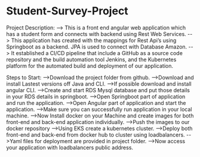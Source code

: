 # Student-Survey-Project
Project Description:
--> This is a front end angular web application which has a student form and connects with backend using Rest Web Services. 
--> This application has created with the mappings for Rest Api’s using Springboot as a backend. JPA is used to connect with Database Amazon.
--> It established a CI/CD pipeline that include a GitHub as a source code repository and the build automation tool Jenkins, and the Kubernetes platform for the automated build and deployment of our application.


Steps to Start:
-->Download the project folder from github.
-->Download and install Lastest versions off Java and CLI.
-->If possible download and install angular CLI.
-->Create and start RDS Mysql database and put those details in your RDS details in springboot. 
-->Open Springboot part of application and run the application.
-->Open Angular part of application and start the application.
-->Make sure you can successfully run application in your local machine.
-->Now Install docker on your Machine and create images for both front-end and back-end application individually.
-->Push the images to our docker repository
-->Using EKS create a kubernetes cluster.
-->Deploy both front-end and back-end from docker hub to cluster using loadbalancers.
-->Yaml files for deployment are provided in project folder.
-->Now access your application with loadbalancers public address.

